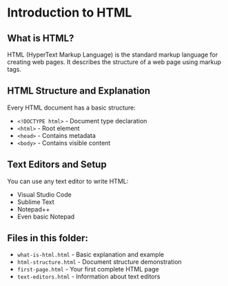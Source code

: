 # Introduction to HTML

## What is HTML?
HTML (HyperText Markup Language) is the standard markup language for creating web pages. It describes the structure of a web page using markup tags.

## HTML Structure and Explanation
Every HTML document has a basic structure:
- `<!DOCTYPE html>` - Document type declaration
- `<html>` - Root element
- `<head>` - Contains metadata
- `<body>` - Contains visible content

## Text Editors and Setup
You can use any text editor to write HTML:
- Visual Studio Code
- Sublime Text
- Notepad++
- Even basic Notepad

## Files in this folder:
- `what-is-html.html` - Basic explanation and example
- `html-structure.html` - Document structure demonstration
- `first-page.html` - Your first complete HTML page
- `text-editors.html` - Information about text editors